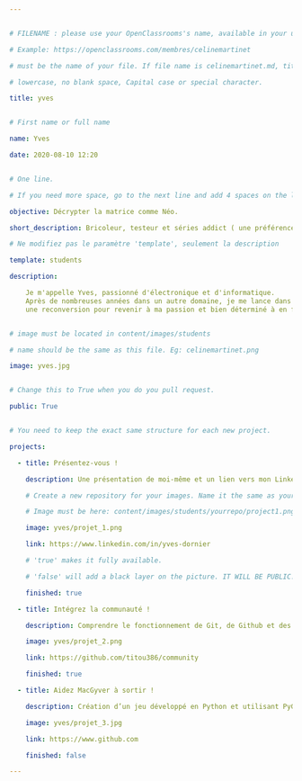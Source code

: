 ```yaml
---


# FILENAME : please use your OpenClassrooms's name, available in your url.

# Example: https://openclassrooms.com/membres/celinemartinet

# must be the name of your file. If file name is celinemartinet.md, title is celinemartinet.

# lowercase, no blank space, Capital case or special character.

title: yves


# First name or full name

name: Yves

date: 2020-08-10 12:20


# One line.

# If you need more space, go to the next line and add 4 spaces on the left, as in 'description'.

objective: Décrypter la matrice comme Néo.

short_description: Bricoleur, testeur et séries addict ( une préférence pour Columbo, mais chut, ça reste entre nous ) 

# Ne modifiez pas le paramètre 'template', seulement la description

template: students

description:

    Je m'appelle Yves, passionné d'électronique et d'informatique.
    Après de nombreuses années dans un autre domaine, je me lance dans
    une reconversion pour revenir à ma passion et bien déterminé à en faire mon métier.


# image must be located in content/images/students

# name should be the same as this file. Eg: celinemartinet.png

image: yves.jpg


# Change this to True when you do you pull request.

public: True


# You need to keep the exact same structure for each new project.

projects:

  - title: Présentez-vous !

    description: Une présentation de moi-même et un lien vers mon LinkedIn.

    # Create a new repository for your images. Name it the same as your nickname and profile picture.

    # Image must be here: content/images/students/yourrepo/project1.png

    image: yves/projet_1.png

    link: https://www.linkedin.com/in/yves-dornier

    # 'true' makes it fully available.

    # 'false' will add a black layer on the picture. IT WILL BE PUBLIC!

    finished: true

  - title: Intégrez la communauté !

    description: Comprendre le fonctionnement de Git, de Github et des pull requests. 

    image: yves/projet_2.png

    link: https://github.com/titou386/community

    finished: true

  - title: Aidez MacGyver à sortir !

    description: Création d’un jeu développé en Python et utilisant PyGame.

    image: yves/projet_3.jpg

    link: https://www.github.com

    finished: false

---
```



